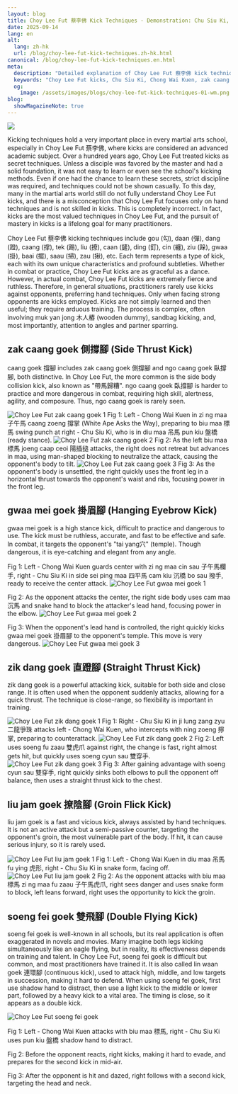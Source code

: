 ```yaml
---
layout: blog
title: Choy Lee Fut 蔡李佛 Kick Techniques - Demonstration: Chu Siu Ki, Chong Wai Kuen
date: 2025-09-14
lang: en
alt:
  lang: zh-hk
  url: /blog/choy-lee-fut-kick-techniques.zh-hk.html
canonical: /blog/choy-lee-fut-kick-techniques.en.html
meta:
  description: "Detailed explanation of Choy Lee Fut 蔡李佛 kick techniques, with demonstrations by Chu Siu Ki and Chong Wai Kuen. Covers zak caang goek 側撐腳, gwaa mei goek 掛眉腳, zik dang goek 直蹬腳, liu jam goek 撩陰腳, soeng fei goek 雙飛腳, and more. Includes history, technical details, and training methods."
  keywords: "Choy Lee Fut kicks, Chu Siu Ki, Chong Wai Kuen, zak caang goek, gwaa mei goek, zik dang goek, liu jam goek, soeng fei goek, martial arts teaching, Chinese martial arts, Hong Kong kung fu, Choy Lee Fut combat, martial arts training, traditional kung fu, sanda, martial arts history"
  og:
    image: /assets/images/blogs/choy-lee-fut-kick-techniques-01-wm.png
blog:
  showMagazineNote: true
---
```


<img src="/assets/images/blogs/choy-lee-fut-kick-techniques-01-wm.png" class="max-h-80 mx-auto rounded-lg shadow-lg"/>

Kicking techniques hold a very important place in every martial arts school, especially in Choy Lee Fut 蔡李佛, where kicks are considered an advanced academic subject. Over a hundred years ago, Choy Lee Fut treated kicks as secret techniques. Unless a disciple was favored by the master and had a solid foundation, it was not easy to learn or even see the school's kicking methods. Even if one had the chance to learn these secrets, strict discipline was required, and techniques could not be shown casually. To this day, many in the martial arts world still do not fully understand Choy Lee Fut kicks, and there is a misconception that Choy Lee Fut focuses only on hand techniques and is not skilled in kicks. This is completely incorrect. In fact, kicks are the most valued techniques in Choy Lee Fut, and the pursuit of mastery in kicks is a lifelong goal for many practitioners.

Choy Lee Fut 蔡李佛 kicking techniques include gou (勾), daan (彈), dang (蹬), caang (撑), tek (踢), liu (撩), caan (鏟), ding (釘), cin (纏), ziu (跺), gwaa (掛), baai (擺), saau (掃), zau (揪), etc. Each term represents a type of kick, each with its own unique characteristics and profound subtleties. Whether in combat or practice, Choy Lee Fut kicks are as graceful as a dance. However, in actual combat, Choy Lee Fut kicks are extremely fierce and ruthless. Therefore, in general situations, practitioners rarely use kicks against opponents, preferring hand techniques. Only when facing strong opponents are kicks employed. Kicks are not simply learned and then useful; they require arduous training. The process is complex, often involving muk yan jong 木人樁 (wooden dummy), sandbag kicking, and, most importantly, attention to angles and partner sparring.

## zak caang goek 側撐腳 (Side Thrust Kick)
caang goek 撐腳 includes zak caang goek 側撐腳 and ngo caang goek 臥撐腳, both distinctive. In Choy Lee Fut, the more common is the side body collision kick, also known as "帶馬歸糟". ngo caang goek 臥撐腳 is harder to practice and more dangerous in combat, requiring high skill, alertness, agility, and composure. Thus, ngo caang goek is rarely seen.

<img src="/assets/images/blogs/choy-lee-fut-kick-techniques-08-wm.png" alt="Choy Lee Fut zak caang goek 1" class="max-h-80 mx-auto rounded-lg shadow-lg"/>
Fig 1: Left - Chong Wai Kuen in zi ng maa 子午馬 caang zoeng 撐掌 (White Ape Asks the Way), preparing to biu maa 標馬 swing punch at right - Chu Siu Ki, who is in diu maa 吊馬 pun kiu 盤橋 (ready stance).

<img src="/assets/images/blogs/choy-lee-fut-kick-techniques-09-wm.png" alt="Choy Lee Fut zak caang goek 2" class="max-h-80 mx-auto rounded-lg shadow-lg"/>
Fig 2: As the left biu maa 標馬 joeng caap ceoi 陽插搥 attacks, the right does not retreat but advances in maa, using man-shaped blocking to neutralize the attack, causing the opponent's body to tilt.

<img src="/assets/images/blogs/choy-lee-fut-kick-techniques-10-wm.png" alt="Choy Lee Fut zak caang goek 3" class="max-h-80 mx-auto rounded-lg shadow-lg"/>
Fig 3: As the opponent's body is unsettled, the right quickly uses the front leg in a horizontal thrust towards the opponent's waist and ribs, focusing power in the front leg.

## gwaa mei goek 掛眉腳 (Hanging Eyebrow Kick)
gwaa mei goek is a high stance kick, difficult to practice and dangerous to use. The kick must be ruthless, accurate, and fast to be effective and safe. In combat, it targets the opponent's "tai yang穴" (temple). Though dangerous, it is eye-catching and elegant from any angle.

Fig 1: Left - Chong Wai Kuen guards center with zi ng maa cin sau 子午馬欄手, right - Chu Siu Ki in side sei ping maa 四平馬 cam kiu 沉橋 bo sau 撥手, ready to receive the center attack.
<img src="/assets/images/blogs/choy-lee-fut-kick-techniques-02-wm.png"  alt="Choy Lee Fut gwaa mei goek 1" class="max-h-80 mx-auto rounded-lg shadow-lg"/>

Fig 2: As the opponent attacks the center, the right side body uses cam maa 沉馬 and snake hand to block the attacker's lead hand, focusing power in the elbow.
<img src="/assets/images/blogs/choy-lee-fut-kick-techniques-03-wm.png" alt="Choy Lee Fut gwaa mei goek 2" class="max-h-80 mx-auto rounded-lg shadow-lg"/>

Fig 3: When the opponent's lead hand is controlled, the right quickly kicks gwaa mei goek 掛眉腳 to the opponent's temple. This move is very dangerous.
<img src="/assets/images/blogs/choy-lee-fut-kick-techniques-04-wm.png" alt="Choy Lee Fut gwaa mei goek 3" class="max-h-80 mx-auto rounded-lg shadow-lg"/> 

## zik dang goek 直蹬腳 (Straight Thrust Kick)
zik dang goek is a powerful attacking kick, suitable for both side and close range. It is often used when the opponent suddenly attacks, allowing for a quick thrust. The technique is close-range, so flexibility is important in training.

<img src="/assets/images/blogs/choy-lee-fut-kick-techniques-05-wm.png" alt="Choy Lee Fut zik dang goek 1" class="max-h-80 mx-auto rounded-lg shadow-lg"/> 
Fig 1: Right - Chu Siu Ki in ji lung zang zyu 二龍爭珠 attacks left - Chong Wai Kuen, who intercepts with ning zoeng 擰掌, preparing to counterattack.

<img src="/assets/images/blogs/choy-lee-fut-kick-techniques-06-wm.png" alt="Choy Lee Fut zik dang goek 2" class="max-h-80 mx-auto rounded-lg shadow-lg"/> 
Fig 2: Left uses soeng fu zaau 雙虎爪 against right, the change is fast, right almost gets hit, but quickly uses soeng cyun sau 雙穿手.

<img src="/assets/images/blogs/choy-lee-fut-kick-techniques-07-wm.png" alt="Choy Lee Fut zik dang goek 3" class="max-h-80 mx-auto rounded-lg shadow-lg"/> 
Fig 3: After gaining advantage with soeng cyun sau 雙穿手, right quickly sinks both elbows to pull the opponent off balance, then uses a straight thrust kick to the chest.

## liu jam goek 撩陰腳 (Groin Flick Kick)
liu jam goek is a fast and vicious kick, always assisted by hand techniques. It is not an active attack but a semi-passive counter, targeting the opponent's groin, the most vulnerable part of the body. If hit, it can cause serious injury, so it is rarely used.

<img src="/assets/images/blogs/choy-lee-fut-kick-techniques-11-wm.png" alt="Choy Lee Fut liu jam goek 1" class="max-h-80 mx-auto rounded-lg shadow-lg"/>
Fig 1: Left - Chong Wai Kuen in diu maa 吊馬 fu ying 虎形, right - Chu Siu Ki in snake form, facing off.

<img src="/assets/images/blogs/choy-lee-fut-kick-techniques-12-wm.png" alt="Choy Lee Fut liu jam goek 2" class="max-h-80 mx-auto rounded-lg shadow-lg"/>
Fig 2: As the opponent attacks with biu maa 標馬 zi ng maa fu zaau 子午馬虎爪, right sees danger and uses snake form to block, left leans forward, right uses the opportunity to kick the groin.

## soeng fei goek 雙飛腳 (Double Flying Kick)
soeng fei goek is well-known in all schools, but its real application is often exaggerated in novels and movies. Many imagine both legs kicking simultaneously like an eagle flying, but in reality, its effectiveness depends on training and talent. In Choy Lee Fut, soeng fei goek is difficult but common, and most practitioners have trained it. It is also called lin waan goek 連環腳 (continuous kick), used to attack high, middle, and low targets in succession, making it hard to defend. When using soeng fei goek, first use shadow hand to distract, then use a light kick to the middle or lower part, followed by a heavy kick to a vital area. The timing is close, so it appears as a double kick.

<img src="/assets/images/blogs/choy-lee-fut-kick-techniques-13.png"  alt="Choy Lee Fut soeng fei goek" class="max-h-80 mx-auto rounded-lg shadow-lg"/>

Fig 1: Left - Chong Wai Kuen attacks with biu maa 標馬, right - Chu Siu Ki uses pun kiu 盤橋 shadow hand to distract.

Fig 2: Before the opponent reacts, right kicks, making it hard to evade, and prepares for the second kick in mid-air.

Fig 3: After the opponent is hit and dazed, right follows with a second kick, targeting the head and neck.